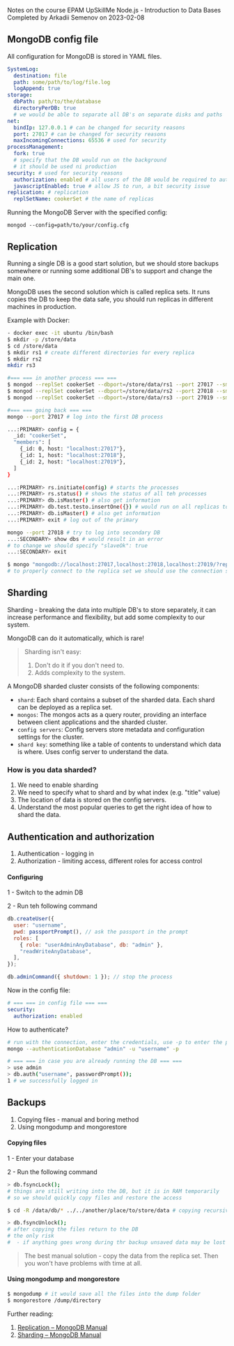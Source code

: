 Notes on the course EPAM UpSkillMe Node.js - Introduction to Data Bases
Completed by Arkadii Semenov on 2023-02-08

## MongoDB config file

All configuration for MongoDB is stored in YAML files.

```yml
SystemLog:
  destination: file
  path: some/path/to/log/file.log
  logAppend: true
storage:
  dbPath: path/to/the/database
  directoryPerDB: true
  # we would be able to separate all DB's on separate disks and paths
net:
  bindIp: 127.0.0.1 # can be changed for security reasons
  port: 27017 # can be changed for security reasons
  maxIncomingConnections: 65536 # used for security
processManagement:
  fork: true
  # specify that the DB would run on the background
  # it should be used ni production
security: # used for security reasons
  authorization: enabled # all users of the DB would be required to authenticate before usage
  javascriptEnabled: true # allow JS to run, a bit security issue
replication: # replication
  replSetName: cookerSet # the name of replicas
```

Running the MongoDB Server with the specified config:

```
mongod --config=path/to/your/config.cfg
```

## Replication

Running a single DB is a good start solution, but we should store backups somewhere or running some additional DB's to support and change the main one.

MongoDB uses the second solution which is called replica sets. It runs copies the DB to keep the data safe, you should run replicas in different machines in production.

Example with Docker:

```bash
- docker exec -it ubuntu /bin/bash
$ mkdir -p /store/data
$ cd /store/data
$ mkdir rs1 # create different directories for every replica
$ mkdir rs2
mkdir rs3

#=== === in another process === ===
$ mongod --replSet cookerSet --dbport=/store/data/rs1 --port 27017 --smallFiles --opblogSize 200 # process one
$ mongod --replSet cookerSet --dbport=/store/data/rs2 --port 27018 --smallFiles --opblogSize 200 # process one
$ mongod --replSet cookerSet --dbport=/store/data/rs3 --port 27019 --smallFiles --opblogSize 200 # process one

#=== === going back === ===
mongo --port 27017 # log into the first DB process

...:PRIMARY> config = {
  _id: "cookerSet",
  "members": [
    {_id: 0, host: "localhost:27017"},
    {_id: 1, host: "localhost:27018"},
    {_id: 2, host: "localhost:27019"},
  ]
}

...:PRIMARY> rs.initiate(config) # starts the processes
...:PRIMARY> rs.status() # shows the status of all teh processes
...:PRIMARY> db.isMaster() # also get information
...:PRIMARY> db.test.testo.insertOne({}) # would run on all replicas too
...:PRIMARY> db.isMaster() # also get information
...:PRIMARY> exit # log out of the primary

mongo --port 27018 # try to log into secondary DB
...:SECONDARY> show dbs # would result in an error
# to change we should specify "slaveOk": true
...:SECONDARY> exit

$ mongo "mongodb://localhost:27017,localhost:27018,localhost:27019/?replicaSet=cookerSet"
# to properly connect to the replica set we should use the connection string
```

## Sharding

Sharding - breaking the data into multiple DB's to store separately, it can increase performance and flexibility, but add some complexity to our system.

MongoDB can do it automatically, which is rare!

> Sharding isn't easy:
>
> 1. Don't do it if you don't need to.
> 2. Adds complexity to the system.

A MongoDB sharded cluster consists of the following components:

- `shard`: Each shard contains a subset of the sharded data. Each shard can be deployed as a replica set.
- `mongos`: The mongos acts as a query router, providing an interface between client applications and the sharded cluster.
- `config servers`: Config servers store metadata and configuration settings for the cluster.
- `shard key`: something like a table of contents to understand which data is where. Uses config server to understand the data.

### How is you data sharded?

1. We need to enable sharding
2. We need to specify what to shard and by what index (e.g. "title" value)
3. The location of data is stored on the config servers.
4. Understand the most popular queries to get the right idea of how to shard the data.

## Authentication and authorization

1. Authentication - logging in
2. Authorization - limiting access, different roles for access control

#### Configuring

1 - Switch to the admin DB

2 - Run teh following command

```js
db.createUser({
  user: "username",
  pwd: passportPrompt(), // ask the passport in the prompt
  roles: [
    { role: "userAdminAnyDatabase", db: "admin" },
    "readWriteAnyDatabase",
  ],
});

db.adminCommand({ shutdown: 1 }); // stop the process
```

Now in the config file:

```yml
# === === in config file === ===
security:
  authorization: enabled
```

How to authenticate?

```bash
# run with the connection, enter the credentials, use -p to enter the password
mongo --authenticationDatabase "admin" -u "username" -p

# === === in case you are already running the DB === ===
> use admin
> db.auth("username", passwordPrompt());
1 # we successfully logged in
```

## Backups

1. Copying files - manual and boring method
2. Using mongodump and mongorestore

#### Copying files

1 - Enter your database

2 - Run the following command

```bash
> db.fsyncLock();
# things are still writing into the DB, but it is in RAM temporarily
# so we should quickly copy files and restore the access

$ cd -R /data/db/* ../../another/place/to/store/data # copying recursively

> db.fsyncUnlock();
# after copying the files return to the DB
# the only risk
#  - if anything goes wrong during thr backup unsaved data may be lost
```

> The best manual solution - copy the data from the replica set.
> Then you won't have problems with time at all.

#### Using mongodump and mongorestore

```bash
$ mongodump # it would save all the files into the dump folder
$ mongorestore /dump/directory
```

Further reading:

1. [Replication – MongoDB Manual](https://docs.mongodb.com/manual/replication/)
2. [Sharding – MongoDB Manual](https://docs.mongodb.com/manual/sharding/)
